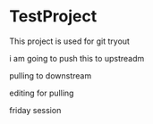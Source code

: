 TestProject
===========

This project is used for git tryout

i am going to push this to upstreadm


pulling to downstream


editing for pulling

friday session